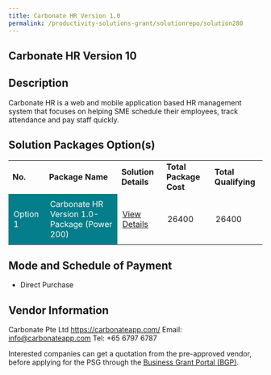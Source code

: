 ```yaml
---
title: Carbonate HR Version 1.0 
permalink: /productivity-solutions-grant/solutionrepo/solution280
---
```


## Carbonate HR Version 10

## Description

Carbonate HR is a web and mobile application based HR management system that focuses on helping SME schedule their employees, track attendance and pay staff quickly.

## Solution Packages Option(s)

<table>
<tr>
<td><b>No.</b></td>
<td><b>Package Name</b></td>
<td><b>Solution Details</b></td>
<td><b>Total Package Cost</b></td>
<td><b>Total Qualifying</b></td>
</tr>
<tr>
<td style='padding: 10px; background-color: #037E8A; color: #FFFFFF;'>Option 1</td>
<td style='padding: 10px; background-color: #037E8A; color: #FFFFFF;'>Carbonate HR Version 1.0- Package (Power 200)</td>
<td style='padding: 10px;'><a href='https://www.gobusiness.gov.sg/images/psg/Carbonate_Annex 3_CR_wef_Part_4.pdf' target='_blank'>View Details</a></td>
<td style='padding: 10px;'>26400</td>
<td style='padding: 10px;'>26400</td>
</tr>
</table>

## Mode and Schedule of Payment

 - Direct Purchase

## Vendor Information

 Carbonate Pte Ltd
https://carbonateapp.com/
Email: info@carbonateapp.com
Tel: +65 6797 6787

Interested companies can get a quotation from the pre-approved vendor, before applying for the PSG through the <a href='https://www.businessgrants.gov.sg/'>Business Grant Portal (BGP)</a>.

<script src="/jquery/resize-tables.js"></script>
